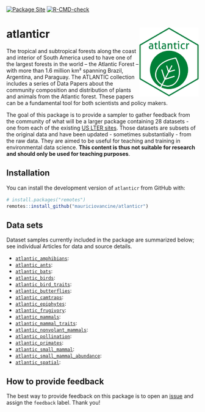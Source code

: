 
<!-- badges: start -->

[![Package
Site](https://github.com/mauriciovancine/atlanticr/workflows/pkgdown/badge.svg)](https://github.com/mauriciovancine/atlanticr/actions)
[![R-CMD-check](https://github.com/mauriciovancine/atlanticr/workflows/R-CMD-check/badge.svg)](https://github.com/mauriciovancine/atlanticr/actions)

<!-- badges: end -->

# atlanticr <a href='https://lter.github.io/atlanticr/'><img src="hexagon/logo.png" id="home_logo" align="right" height="180"/></a>

The tropical and subtropical forests along the coast and interior of
South America used to have one of the largest forests in the world – the
Atlantic Forest – with more than 1.6 million km² spanning Brazil,
Argentina, and Paraguay. The ATLANTIC collection includes a series of
Data Papers about the community composition and distribution of plants
and animals from the Atlantic forest. These papers can be a fundamental
tool for both scientists and policy makers.

The goal of this package is to provide a sampler to gather feedback from
the community of what will be a larger package containing 28 datasets -
one from each of the existing [US LTER
sites](https://lternet.edu/site/). Those datasets are subsets of the
original data and have been updated - sometimes substantially - from the
raw data. They are aimed to be useful for teaching and training in
environmental data science. **This content is thus not suitable for
research and should only be used for teaching purposes**.

## Installation

You can install the development version of `atlanticr` from GitHub with:

``` r
# install.packages("remotes")
remotes::install_github("mauriciovancine/atlanticr")
```

## Data sets

Dataset samples currently included in the package are summarized below;
see individual Articles for data and source details.

- [`atlantic_amphibians`](https://mauriciovancine.github.io/atlanticr/reference/atlantic_amphibians.html):
- [`atlantic_ants`](https://mauriciovancine.github.io/atlanticr/reference/and_vertebrates.html):
- [`atlantic_bats`](https://mauriciovancine.github.io/atlanticr/reference/and_vertebrates.html):
- [`atlantic_birds`](https://mauriciovancine.github.io/atlanticr/reference/atlantic_birds.html):
- [`atlantic_bird_traits`](https://mauriciovancine.github.io/atlanticr/reference/atlantic_bird_traits.html):
- [`atlantic_butterflies`](https://mauriciovancine.github.io/atlanticr/reference/atlantic_butterflies.html):
- [`atlantic_camtraps`](https://mauriciovancine.github.io/atlanticr/reference/atlantic_camtraps.html):
- [`atlantic_epiphytes`](https://mauriciovancine.github.io/atlanticr/reference/atlantic_epiphytes.html):
- [`atlantic_frugivory`](https://mauriciovancine.github.io/atlanticr/reference/atlantic_frugivory.html):
- [`atlantic_mammals`](https://mauriciovancine.github.io/atlanticr/reference/atlantic_mammals.html):
- [`atlantic_mammal_traits`](https://mauriciovancine.github.io/atlanticr/reference/atlantic_mammal_traits.html):
- [`atlantic_nonvolant_mammals`](https://mauriciovancine.github.io/atlanticr/reference/atlantic_nonvolant_mammals.html):
- [`atlantic_pollination`](https://mauriciovancine.github.io/atlanticr/reference/atlantic_pollination.html):
- [`atlantic_primates`](https://mauriciovancine.github.io/atlanticr/reference/atlantic_primates.html):
- [`atlantic_small_mammal`](https://mauriciovancine.github.io/atlanticr/reference/atlantic_small_mammal.html):
- [`atlantic_small_mammal_abundance`](https://mauriciovancine.github.io/atlanticr/reference/atlantic_small_mammal_abundance.html):
- [`atlantic_spatial`](https://mauriciovancine.github.io/atlanticr/reference/atlantic_spatial.html):

## How to provide feedback

The best way to provide feedback on this package is to open an
[issue](https://github.com/mauriciovancine/atlanticr/issues) and assign
the `feedback` label. Thank you!
